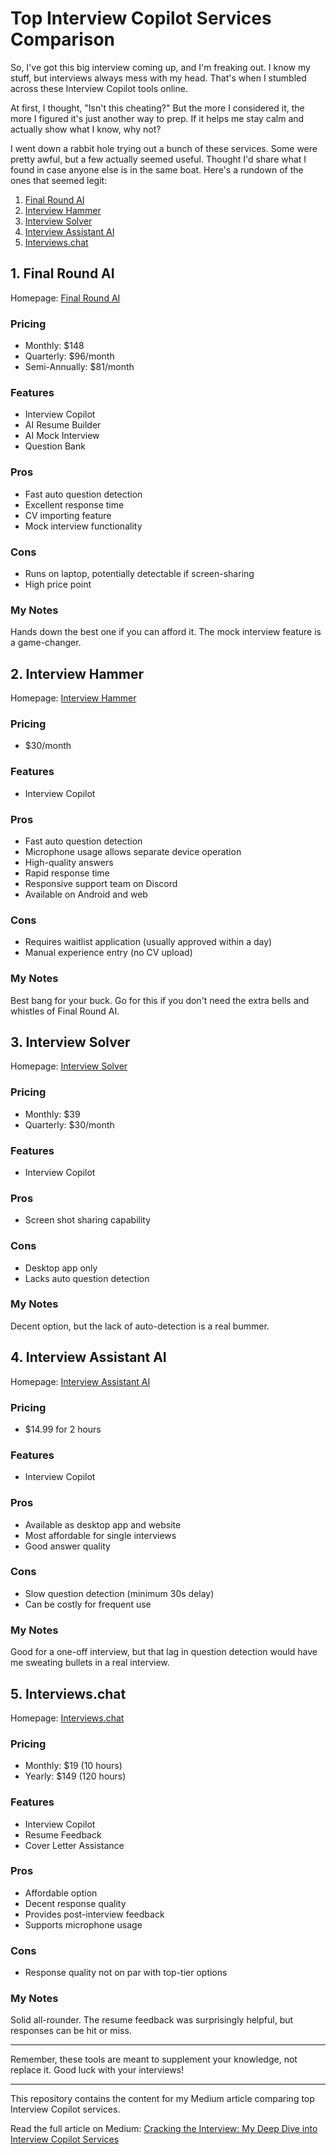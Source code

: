 # Top Interview Copilot Services Comparison

So, I've got this big interview coming up, and I'm freaking out. I know my stuff, but interviews always mess with my head. That's when I stumbled across these Interview Copilot tools online.

At first, I thought, "Isn't this cheating?" But the more I considered it, the more I figured it's just another way to prep. If it helps me stay calm and actually show what I know, why not?

I went down a rabbit hole trying out a bunch of these services. Some were pretty awful, but a few actually seemed useful. Thought I'd share what I found in case anyone else is in the same boat. Here's a rundown of the ones that seemed legit:

1. [Final Round AI](#1-final-round-ai)
2. [Interview Hammer](#2-interview-hammer)
3. [Interview Solver](#3-interview-solver)
4. [Interview Assistant AI](#4-interview-assistant-ai)
5. [Interviews.chat](#5-interviewschat)

## 1. Final Round AI

Homepage: [Final Round AI](https://www.finalroundai.com/)

### Pricing
- Monthly: $148
- Quarterly: $96/month
- Semi-Annually: $81/month

### Features
- Interview Copilot
- AI Resume Builder
- AI Mock Interview
- Question Bank

### Pros
- Fast auto question detection
- Excellent response time
- CV importing feature
- Mock interview functionality

### Cons
- Runs on laptop, potentially detectable if screen-sharing
- High price point

### My Notes
Hands down the best one if you can afford it. The mock interview feature is a game-changer.

## 2. Interview Hammer

Homepage: [Interview Hammer](https://interviewhammer.com/)

### Pricing
- $30/month

### Features
- Interview Copilot

### Pros
- Fast auto question detection
- Microphone usage allows separate device operation
- High-quality answers
- Rapid response time
- Responsive support team on Discord
- Available on Android and web

### Cons
- Requires waitlist application (usually approved within a day)
- Manual experience entry (no CV upload)

### My Notes
Best bang for your buck. Go for this if you don't need the extra bells and whistles of Final Round AI.

## 3. Interview Solver

Homepage: [Interview Solver](https://interviewsolver.com/)

### Pricing
- Monthly: $39
- Quarterly: $30/month

### Features
- Interview Copilot

### Pros
- Screen shot sharing capability

### Cons
- Desktop app only
- Lacks auto question detection

### My Notes
Decent option, but the lack of auto-detection is a real bummer.

## 4. Interview Assistant AI

Homepage: [Interview Assistant AI](https://interview-assistant-ai.com/)

### Pricing
- $14.99 for 2 hours

### Features
- Interview Copilot

### Pros
- Available as desktop app and website
- Most affordable for single interviews
- Good answer quality

### Cons
- Slow question detection (minimum 30s delay)
- Can be costly for frequent use

### My Notes
Good for a one-off interview, but that lag in question detection would have me sweating bullets in a real interview.

## 5. Interviews.chat

Homepage: [Interviews.chat](https://www.interviews.chat/)

### Pricing
- Monthly: $19 (10 hours)
- Yearly: $149 (120 hours)

### Features
- Interview Copilot
- Resume Feedback
- Cover Letter Assistance

### Pros
- Affordable option
- Decent response quality
- Provides post-interview feedback
- Supports microphone usage

### Cons
- Response quality not on par with top-tier options

### My Notes
Solid all-rounder. The resume feedback was surprisingly helpful, but responses can be hit or miss.

---

Remember, these tools are meant to supplement your knowledge, not replace it. Good luck with your interviews!

---
This repository contains the content for my Medium article comparing top Interview Copilot services.

Read the full article on Medium: [Cracking the Interview: My Deep Dive into Interview Copilot Services](https://medium.com/@nicksamcale/top-interview-copilot-services-comparison-997d2d588036)

